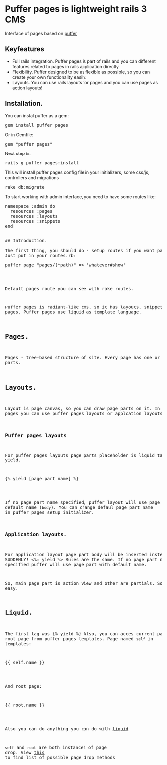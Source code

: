 # Puffer pages is lightweight rails 3 CMS

Interface of pages based on [puffer](https://github.com/puffer/puffer)

## Keyfeatures

* Full rails integration. Puffer pages is part of rails and you can different features related to pages in rails application directly
* Flexibility. Puffer designed to be as flexible as possible, so you can create your own functionality easily.
* Layouts. You can use rails layouts for pages and you can use pages as action layouts!

## Installation.

You can instal puffer as a gem:
<pre>gem install puffer_pages</pre>
Or in Gemfile:
<pre>gem "puffer_pages"</pre>
Next step is:
<pre>rails g puffer_pages:install</pre>
This will install puffer pages config file in your initializers, some css/js, controllers and migrations
<pre>rake db:migrate</pre>

To start working with admin interface, you need to have some routes like:
<pre>
namespace :admin do
  resources :pages
  resources :layouts
  resources :snippets
end
<pre>

## Introduction.

The first thing, you should do - setup routes if you want pages path different from /(*path).
Just put in your routes.rb:
<pre>puffer_page "pages/(*path)" => 'whatever#show'</pre>
Default pages route you can see with rake routes.

Puffer pages is radiant-like cms, so it has layouts, snippets and pages.
Puffer pages use liquid as template language.

## Pages.
Pages - tree-based structure of site.
Every page has one or more page parts.

## Layouts.
Layout is page canvas, so you can draw page parts on it.
In puffer pages you can use puffer pages layouts or applcation layouts.

### Puffer pages layouts
For puffer pages layouts page parts placeholder is liquid tag yield.
<pre>{% yield [page_part_name] %}</pre>

If no page_part_name specified, puffer layout will use page part with default name (`body`). You can change defaul page part name in puffer pages setup initializer.

### Application layouts.
For application layout page part body will be inserted instead of SUDDENLY! <%= yield %>
Rules are the same. If no page part name specified puffer will use page part with default name.

So, main page part is action view and other are partials. So easy.

## Liquid.

The first tag was {% yield %}
Also, you can acces current page and root page from puffer pages templates.
Page named `self` in templates:
<pre>{{ self.name }}</pre>
And root page:
<pre>{{ root.name }}</pre>

Also you can do anything you can do with [liquid](http://github.com/tobi/liquid/)

`self` and `root` are both instances of page drop. View [this](https://github.com/puffer/puffer_pages/blob/master/lib/puffer_pages/liquid/page_drop.rb) to find list of possible page drop methods
